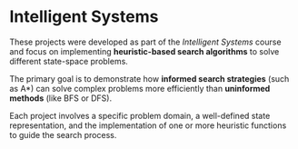 # Intelligent Systems

These projects were developed as part of the *Intelligent Systems* course and focus on implementing **heuristic-based search algorithms** to solve different state-space problems.

The primary goal is to demonstrate how **informed search strategies** (such as A\*) can solve complex problems more efficiently than **uninformed methods** (like BFS or DFS).

Each project involves a specific problem domain, a well-defined state representation, and the implementation of one or more heuristic functions to guide the search process.
